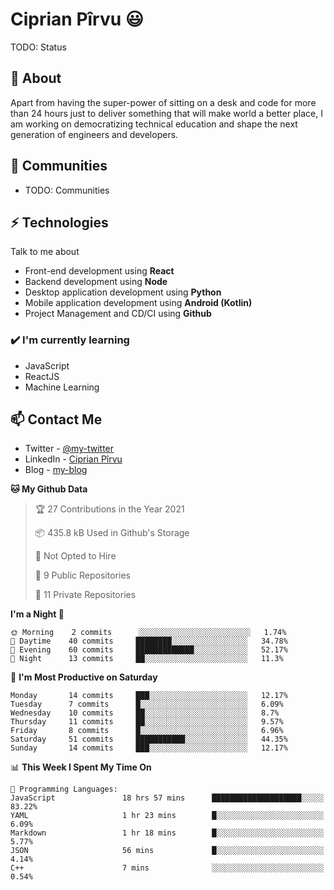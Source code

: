 # Ciprian Pîrvu 😃

TODO: Status

## 🧐 About

Apart from having the super-power of sitting on a desk and code for more than 24 hours just to deliver something that will make world a better place, I am working on democratizing technical education and shape the next generation of engineers and developers.

## 👯 Communities

-   TODO: Communities

## ⚡ Technologies

Talk to me about

-   Front-end development using **React**
-   Backend development using **Node**
-   Desktop application development using **Python**
-   Mobile application development using **Android (Kotlin)**
-   Project Management and CD/CI using **Github**

### ✔️ I'm currently learning

-   JavaScript
-   ReactJS
-   Machine Learning

## 📫 Contact Me

-   Twitter - [@my-twitter]()
-   LinkedIn - [Ciprian Pîrvu](https://www.linkedin.com/in/p%C3%AErvu-ciprian-cristian-4415991b1/)
-   Blog - [my-blog]()

<!--START_SECTION:waka-->
**🐱 My Github Data** 

> 🏆 27 Contributions in the Year 2021
 > 
> 📦 435.8 kB Used in Github's Storage 
 > 
> 🚫 Not Opted to Hire
 > 
> 📜 9 Public Repositories 
 > 
> 🔑 11 Private Repositories  
 > 
**I'm a Night 🦉** 

```text
🌞 Morning    2 commits      ░░░░░░░░░░░░░░░░░░░░░░░░░   1.74% 
🌆 Daytime    40 commits     ████████░░░░░░░░░░░░░░░░░   34.78% 
🌃 Evening    60 commits     █████████████░░░░░░░░░░░░   52.17% 
🌙 Night      13 commits     ██░░░░░░░░░░░░░░░░░░░░░░░   11.3%

```
📅 **I'm Most Productive on Saturday** 

```text
Monday       14 commits     ███░░░░░░░░░░░░░░░░░░░░░░   12.17% 
Tuesday      7 commits      █░░░░░░░░░░░░░░░░░░░░░░░░   6.09% 
Wednesday    10 commits     ██░░░░░░░░░░░░░░░░░░░░░░░   8.7% 
Thursday     11 commits     ██░░░░░░░░░░░░░░░░░░░░░░░   9.57% 
Friday       8 commits      █░░░░░░░░░░░░░░░░░░░░░░░░   6.96% 
Saturday     51 commits     ███████████░░░░░░░░░░░░░░   44.35% 
Sunday       14 commits     ███░░░░░░░░░░░░░░░░░░░░░░   12.17%

```


📊 **This Week I Spent My Time On** 

```text
💬 Programming Languages: 
JavaScript               18 hrs 57 mins      ████████████████████░░░░░   83.22% 
YAML                     1 hr 23 mins        █░░░░░░░░░░░░░░░░░░░░░░░░   6.09% 
Markdown                 1 hr 18 mins        █░░░░░░░░░░░░░░░░░░░░░░░░   5.77% 
JSON                     56 mins             █░░░░░░░░░░░░░░░░░░░░░░░░   4.14% 
C++                      7 mins              ░░░░░░░░░░░░░░░░░░░░░░░░░   0.54%

```


<!--END_SECTION:waka-->
